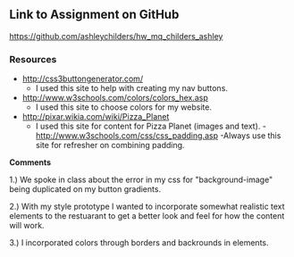## Link to Assignment on GitHub
https://github.com/ashleychilders/hw_mq_childers_ashley

### Resources

-  http://css3buttongenerator.com/
	- I used this site to help with creating my nav buttons.
- http://www.w3schools.com/colors/colors_hex.asp
    - I used this site to choose colors for my website.
- http://pixar.wikia.com/wiki/Pizza_Planet
    - I used this site for content for Pizza Planet (images and text).
-http://www.w3schools.com/css/css_padding.asp
	-Always use this site for refresher on combining padding.

**Comments**

1.) We spoke in class about the error in my css for "background-image" being duplicated on my button gradients.

2.) With my style prototype I wanted to incorporate somewhat realistic text elements to the restuarant to get a better look and feel for how the content will work.

3.) I incorporated colors through borders and backrounds in elements.  
